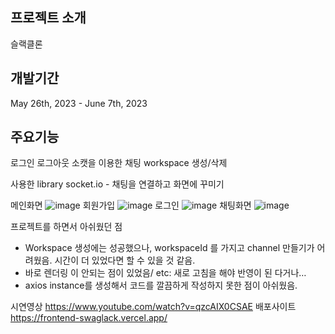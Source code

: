 프로젝트 소개
-----------------------
슬랙클론

개발기간
---------------------
May 26th, 2023 - June 7th, 2023

주요기능
-------------------------
로그인 
로그아웃
소캣을 이용한 채팅
workspace 생성/삭제 


사용한 library
socket.io - 채팅을 연결하고 화면에 꾸미기

메인화면
![image](https://github.com/swaglack/frontend/assets/115998794/296c8192-e805-4492-96c4-053a8a9346be)
회원가입
![image](https://github.com/swaglack/frontend/assets/115998794/9b10d52a-1678-42cd-baf0-c5bba08d11d7)
로그인
![image](https://github.com/swaglack/frontend/assets/115998794/bdc61e01-46f8-4c89-afbb-ccdaa6c963a0)
채팅화면
![image](https://github.com/swaglack/frontend/assets/115998794/88c45294-cd3a-4ba0-9f73-f3e188cf59cc)

프로젝트를 하면서 아쉬웠던 점 
- Workspace 생성에는 성공했으나, workspaceId 를 가지고 channel 만들기가 어려웠음. 시간이 더 있었다면 할 수 있을 것 같음.
- 바로 렌더링 이 안되는 점이 있었음/ etc: 새로 고침을 해야 반영이 된 다거나…
- axios instance를 생성해서 코드를 깔끔하게 작성하지 못한 점이 아쉬웠음.

시연영상 
https://www.youtube.com/watch?v=qzcAIX0CSAE
배포사이트
https://frontend-swaglack.vercel.app/


